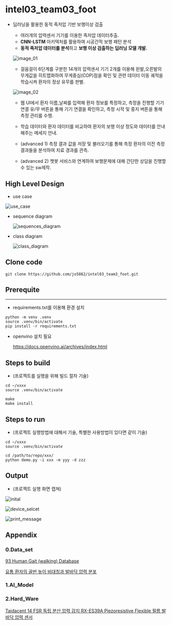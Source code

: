 # intel03_team03_foot

- 딥러닝을 활용한 동적 족저압 기반 보행이상 검출
    - 여러개의 압력센서 기기를 이용한 족저압 데이터추출.
    - **CNN-LSTM** 아키텍처를 활용하여 시공간적 보행 패턴 분석
    - **동적 족저압 데이터를 분석**하고 **보행 이상 검출하는 딥러닝 모델 개발.**
    
    ![image_01](images/outline_1.png)
    
    - 걸음걸이 6단계를 구분한 14개의 압력센서 기기 2개를 이용해 왼발,오른발의  무게값을 히트맵화하여 무게중심(COP)점을 확인 및 관련 데이터 이동 궤적을 학습시켜 환자의 정상 유무를 판별.
    
    ![image_02](images/outline_2.png)
    
    - 웹  UI에서 환자 이름,날짜를 입력해 환자 정보를 특정하고, 측정을 진행할 기기 연결 유/무 버튼을 통해 기기 연결을 확인하고, 측정 시작 및 중지 버튼을 통해 측정 관리를 수행.
    - 학습 데이터와 환자 데이터를 비교하여 환자의 보행 이상 정도와 데이터를 안내해주는 메세지 안내.
    
    
    - (advanced 1) 측정 결과 값을 저장 및 불러오기를 통해 측정 환자의 이전 측정 결과들을 분석하여 치료 경과를 관측.
    - (advanced 2) 챗봇 서비스와 연계하여 보행문제에 대해 간단한 상담을 진행할 수 있는 sw제작.

## High Level Design

- use case

![use_case](images/hld_1.png)

- sequence diagram
    
    ![sequences_diagram](images/hld_2.png)
    
- class diagram
    
    ![class_diagram](images/hld_3.png)
    

## Clone code


```
git clone https://github.com/jo5862/intel03_team3_foot.git

```

## Prerequite

---

- requirements.txt를 이용해 환경 설치

```
python -m venv .venv
source .venv/bin/activate
pip install -r requirements.txt
```

- openvino 설치 필요
    
    https://docs.openvino.ai/archives/index.html
    

## Steps to build

- (프로젝트를 실행을 위해 빌드 절차 기술)

```
cd ~/xxxx
source .venv/bin/activate

make
make install

```

## Steps to run

- (프로젝트 실행방법에 대해서 기술, 특별한 사용방법이 있다면 같이 기술)

```
cd ~/xxxx
source .venv/bin/activate

cd /path/to/repo/xxx/
python demo.py -i xxx -m yyy -d zzz

```

## Output

- (프로젝트 실행 화면 캡쳐)

![inital](images/output_1.png)

![device_selcet](images/output_2.png)

![print_message](images/output_3.png)

## Appendix


### 0.Data_set

[93 Human Gait (walking) Database](https://www.kaggle.com/datasets/drdataboston/93-human-gait-database?resource=download)

[요통 환자의 골반 높이 비대칭과  발바닥 압력 분포](https://m.blog.naver.com/realptman/222795018297)

### 1.AI_Model

### 2.Hard_Ware

[Taidacent 14 FSR 독립 분산 압력 감지 RX-ES39A Piezoresistive Flexible 필름 발바닥 압력 센서](https://korean.alibaba.com/product-detail/Taidacent-14-FSR-Independent-Distributed-Pressure-62014289816.html)
